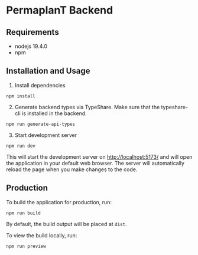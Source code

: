 # PermaplanT Backend

## Requirements

- nodejs 19.4.0
- npm

## Installation and Usage

1. Install dependencies

```shell
npm install
```

2. Generate backend types via TypeShare.
   Make sure that the typeshare-cli is installed in the backend.

```shell
npm run generate-api-types
```

3. Start development server

```shell
npm run dev
```

This will start the development server on <http://localhost:5173/> and will open the application in your default web browser. The server will automatically reload the page when you make changes to the code.

## Production

To build the application for production, run:

```shell
npm run build
```

By default, the build output will be placed at `dist`.

To view the build locally, run:

```shell
npm run preview
```
